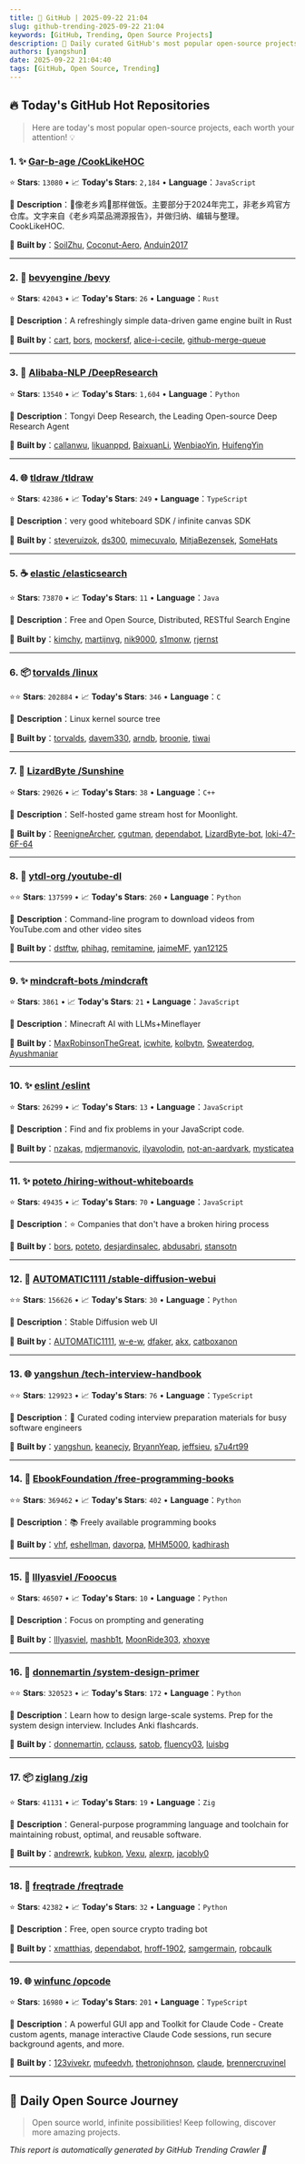 ```yaml
---
title: 🚀 GitHub | 2025-09-22 21:04
slug: github-trending-2025-09-22 21:04
keywords: [GitHub, Trending, Open Source Projects]
description: 🌟 Daily curated GitHub's most popular open-source projects to help you stay on the pulse of technology!
authors: [yangshun]
date: 2025-09-22 21:04:40
tags: [GitHub, Open Source, Trending]
---
```


## 🔥 Today's GitHub Hot Repositories

> Here are today's most popular open-source projects, each worth your attention! 💡

### 1. ✨ [Gar-b-age /CookLikeHOC](https://github.com/Gar-b-age/CookLikeHOC)

⭐ **Stars**: `13080`   •   📈 **Today's Stars**: `2,184`   •   **Language**：`JavaScript`

📝 **Description**：🥢像老乡鸡🐔那样做饭。主要部分于2024年完工，非老乡鸡官方仓库。文字来自《老乡鸡菜品溯源报告》，并做归纳、编辑与整理。CookLikeHOC.

🤝 **Built by**：[SoilZhu](https://github.com/SoilZhu), [Coconut-Aero](https://github.com/Coconut-Aero), [Anduin2017](https://github.com/Anduin2017)

---

### 2. 🦀 [bevyengine /bevy](https://github.com/bevyengine/bevy)

⭐ **Stars**: `42043`   •   📈 **Today's Stars**: `26`   •   **Language**：`Rust`

📝 **Description**：A refreshingly simple data-driven game engine built in Rust

🤝 **Built by**：[cart](https://github.com/cart), [bors](https://github.com/bors), [mockersf](https://github.com/mockersf), [alice-i-cecile](https://github.com/alice-i-cecile), [github-merge-queue](https://github.com/github-merge-queue)

---

### 3. 🐍 [Alibaba-NLP /DeepResearch](https://github.com/Alibaba-NLP/DeepResearch)

⭐ **Stars**: `13540`   •   📈 **Today's Stars**: `1,604`   •   **Language**：`Python`

📝 **Description**：Tongyi Deep Research, the Leading Open-source Deep Research Agent

🤝 **Built by**：[callanwu](https://github.com/callanwu), [likuanppd](https://github.com/likuanppd), [BaixuanLi](https://github.com/BaixuanLi), [WenbiaoYin](https://github.com/WenbiaoYin), [HuifengYin](https://github.com/HuifengYin)

---

### 4. 🌐 [tldraw /tldraw](https://github.com/tldraw/tldraw)

⭐ **Stars**: `42386`   •   📈 **Today's Stars**: `249`   •   **Language**：`TypeScript`

📝 **Description**：very good whiteboard SDK / infinite canvas SDK

🤝 **Built by**：[steveruizok](https://github.com/steveruizok), [ds300](https://github.com/ds300), [mimecuvalo](https://github.com/mimecuvalo), [MitjaBezensek](https://github.com/MitjaBezensek), [SomeHats](https://github.com/SomeHats)

---

### 5. ☕ [elastic /elasticsearch](https://github.com/elastic/elasticsearch)

⭐ **Stars**: `73870`   •   📈 **Today's Stars**: `11`   •   **Language**：`Java`

📝 **Description**：Free and Open Source, Distributed, RESTful Search Engine

🤝 **Built by**：[kimchy](https://github.com/kimchy), [martijnvg](https://github.com/martijnvg), [nik9000](https://github.com/nik9000), [s1monw](https://github.com/s1monw), [rjernst](https://github.com/rjernst)

---

### 6. 📦 [torvalds /linux](https://github.com/torvalds/linux)

⭐⭐ **Stars**: `202884`   •   📈 **Today's Stars**: `346`   •   **Language**：`C`

📝 **Description**：Linux kernel source tree

🤝 **Built by**：[torvalds](https://github.com/torvalds), [davem330](https://github.com/davem330), [arndb](https://github.com/arndb), [broonie](https://github.com/broonie), [tiwai](https://github.com/tiwai)

---

### 7. 🔧 [LizardByte /Sunshine](https://github.com/LizardByte/Sunshine)

⭐ **Stars**: `29026`   •   📈 **Today's Stars**: `38`   •   **Language**：`C++`

📝 **Description**：Self-hosted game stream host for Moonlight.

🤝 **Built by**：[ReenigneArcher](https://github.com/ReenigneArcher), [cgutman](https://github.com/cgutman), [dependabot](https://github.com/dependabot), [LizardByte-bot](https://github.com/LizardByte-bot), [loki-47-6F-64](https://github.com/loki-47-6F-64)

---

### 8. 🐍 [ytdl-org /youtube-dl](https://github.com/ytdl-org/youtube-dl)

⭐⭐ **Stars**: `137599`   •   📈 **Today's Stars**: `260`   •   **Language**：`Python`

📝 **Description**：Command-line program to download videos from YouTube.com and other video sites

🤝 **Built by**：[dstftw](https://github.com/dstftw), [phihag](https://github.com/phihag), [remitamine](https://github.com/remitamine), [jaimeMF](https://github.com/jaimeMF), [yan12125](https://github.com/yan12125)

---

### 9. ✨ [mindcraft-bots /mindcraft](https://github.com/mindcraft-bots/mindcraft)

⭐ **Stars**: `3861`   •   📈 **Today's Stars**: `21`   •   **Language**：`JavaScript`

📝 **Description**：Minecraft AI with LLMs+Mineflayer

🤝 **Built by**：[MaxRobinsonTheGreat](https://github.com/MaxRobinsonTheGreat), [icwhite](https://github.com/icwhite), [kolbytn](https://github.com/kolbytn), [Sweaterdog](https://github.com/Sweaterdog), [Ayushmaniar](https://github.com/Ayushmaniar)

---

### 10. ✨ [eslint /eslint](https://github.com/eslint/eslint)

⭐ **Stars**: `26299`   •   📈 **Today's Stars**: `13`   •   **Language**：`JavaScript`

📝 **Description**：Find and fix problems in your JavaScript code.

🤝 **Built by**：[nzakas](https://github.com/nzakas), [mdjermanovic](https://github.com/mdjermanovic), [ilyavolodin](https://github.com/ilyavolodin), [not-an-aardvark](https://github.com/not-an-aardvark), [mysticatea](https://github.com/mysticatea)

---

### 11. ✨ [poteto /hiring-without-whiteboards](https://github.com/poteto/hiring-without-whiteboards)

⭐ **Stars**: `49435`   •   📈 **Today's Stars**: `70`   •   **Language**：`JavaScript`

📝 **Description**：⭐️ Companies that don't have a broken hiring process

🤝 **Built by**：[bors](https://github.com/bors), [poteto](https://github.com/poteto), [desjardinsalec](https://github.com/desjardinsalec), [abdusabri](https://github.com/abdusabri), [stansotn](https://github.com/stansotn)

---

### 12. 🐍 [AUTOMATIC1111 /stable-diffusion-webui](https://github.com/AUTOMATIC1111/stable-diffusion-webui)

⭐⭐ **Stars**: `156626`   •   📈 **Today's Stars**: `30`   •   **Language**：`Python`

📝 **Description**：Stable Diffusion web UI

🤝 **Built by**：[AUTOMATIC1111](https://github.com/AUTOMATIC1111), [w-e-w](https://github.com/w-e-w), [dfaker](https://github.com/dfaker), [akx](https://github.com/akx), [catboxanon](https://github.com/catboxanon)

---

### 13. 🌐 [yangshun /tech-interview-handbook](https://github.com/yangshun/tech-interview-handbook)

⭐⭐ **Stars**: `129923`   •   📈 **Today's Stars**: `76`   •   **Language**：`TypeScript`

📝 **Description**：💯 Curated coding interview preparation materials for busy software engineers

🤝 **Built by**：[yangshun](https://github.com/yangshun), [keanecjy](https://github.com/keanecjy), [BryannYeap](https://github.com/BryannYeap), [jeffsieu](https://github.com/jeffsieu), [s7u4rt99](https://github.com/s7u4rt99)

---

### 14. 🐍 [EbookFoundation /free-programming-books](https://github.com/EbookFoundation/free-programming-books)

⭐⭐ **Stars**: `369462`   •   📈 **Today's Stars**: `402`   •   **Language**：`Python`

📝 **Description**：📚 Freely available programming books

🤝 **Built by**：[vhf](https://github.com/vhf), [eshellman](https://github.com/eshellman), [davorpa](https://github.com/davorpa), [MHM5000](https://github.com/MHM5000), [kadhirash](https://github.com/kadhirash)

---

### 15. 🐍 [lllyasviel /Fooocus](https://github.com/lllyasviel/Fooocus)

⭐ **Stars**: `46507`   •   📈 **Today's Stars**: `10`   •   **Language**：`Python`

📝 **Description**：Focus on prompting and generating

🤝 **Built by**：[lllyasviel](https://github.com/lllyasviel), [mashb1t](https://github.com/mashb1t), [MoonRide303](https://github.com/MoonRide303), [xhoxye](https://github.com/xhoxye)

---

### 16. 🐍 [donnemartin /system-design-primer](https://github.com/donnemartin/system-design-primer)

⭐⭐ **Stars**: `320523`   •   📈 **Today's Stars**: `172`   •   **Language**：`Python`

📝 **Description**：Learn how to design large-scale systems. Prep for the system design interview. Includes Anki flashcards.

🤝 **Built by**：[donnemartin](https://github.com/donnemartin), [cclauss](https://github.com/cclauss), [satob](https://github.com/satob), [fluency03](https://github.com/fluency03), [luisbg](https://github.com/luisbg)

---

### 17. 📦 [ziglang /zig](https://github.com/ziglang/zig)

⭐ **Stars**: `41131`   •   📈 **Today's Stars**: `19`   •   **Language**：`Zig`

📝 **Description**：General-purpose programming language and toolchain for maintaining robust, optimal, and reusable software.

🤝 **Built by**：[andrewrk](https://github.com/andrewrk), [kubkon](https://github.com/kubkon), [Vexu](https://github.com/Vexu), [alexrp](https://github.com/alexrp), [jacobly0](https://github.com/jacobly0)

---

### 18. 🐍 [freqtrade /freqtrade](https://github.com/freqtrade/freqtrade)

⭐ **Stars**: `42382`   •   📈 **Today's Stars**: `32`   •   **Language**：`Python`

📝 **Description**：Free, open source crypto trading bot

🤝 **Built by**：[xmatthias](https://github.com/xmatthias), [dependabot](https://github.com/dependabot), [hroff-1902](https://github.com/hroff-1902), [samgermain](https://github.com/samgermain), [robcaulk](https://github.com/robcaulk)

---

### 19. 🌐 [winfunc /opcode](https://github.com/winfunc/opcode)

⭐ **Stars**: `16980`   •   📈 **Today's Stars**: `201`   •   **Language**：`TypeScript`

📝 **Description**：A powerful GUI app and Toolkit for Claude Code - Create custom agents, manage interactive Claude Code sessions, run secure background agents, and more.

🤝 **Built by**：[123vivekr](https://github.com/123vivekr), [mufeedvh](https://github.com/mufeedvh), [thetronjohnson](https://github.com/thetronjohnson), [claude](https://github.com/claude), [brennercruvinel](https://github.com/brennercruvinel)

---

## 🌈 Daily Open Source Journey

> Open source world, infinite possibilities! Keep following, discover more amazing projects.

*This report is automatically generated by GitHub Trending Crawler 🤖*
